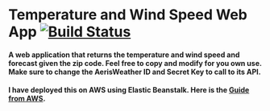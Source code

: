 # Temperature and Wind Speed Web App [![Build Status](https://travis-ci.com/wentao-yang/Temperature-and-Wind-Speed-Web-Application.svg?branch=master)](https://travis-ci.com/wentao-yang/Temperature-and-Wind-Speed-Web-Application)
#### A web application that returns the temperature and wind speed and forecast given the zip code. Feel free to copy and modify for you own use. Make sure to change the AerisWeather ID and Secret Key to call to its API.
#### I have deployed this on AWS using Elastic Beanstalk. Here is the [Guide from AWS](https://docs.aws.amazon.com/elasticbeanstalk/latest/dg/GettingStarted.CreateApp.html).
